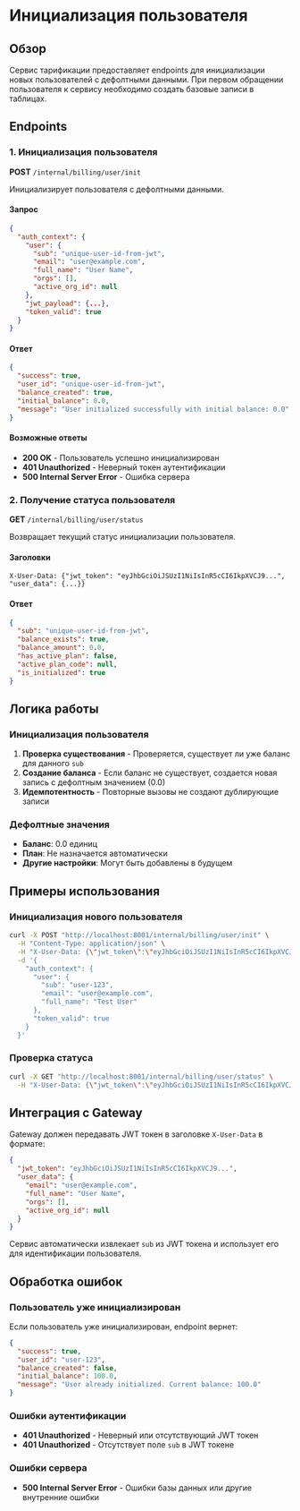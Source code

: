 # Инициализация пользователя

## Обзор

Сервис тарификации предоставляет endpoints для инициализации новых пользователей с дефолтными данными. При первом обращении пользователя к сервису необходимо создать базовые записи в таблицах.

## Endpoints

### 1. Инициализация пользователя

**POST** `/internal/billing/user/init`

Инициализирует пользователя с дефолтными данными.

#### Запрос

```json
{
  "auth_context": {
    "user": {
      "sub": "unique-user-id-from-jwt",
      "email": "user@example.com",
      "full_name": "User Name",
      "orgs": [],
      "active_org_id": null
    },
    "jwt_payload": {...},
    "token_valid": true
  }
}
```

#### Ответ

```json
{
  "success": true,
  "user_id": "unique-user-id-from-jwt",
  "balance_created": true,
  "initial_balance": 0.0,
  "message": "User initialized successfully with initial balance: 0.0"
}
```

#### Возможные ответы

- **200 OK** - Пользователь успешно инициализирован
- **401 Unauthorized** - Неверный токен аутентификации
- **500 Internal Server Error** - Ошибка сервера

### 2. Получение статуса пользователя

**GET** `/internal/billing/user/status`

Возвращает текущий статус инициализации пользователя.

#### Заголовки

```
X-User-Data: {"jwt_token": "eyJhbGciOiJSUzI1NiIsInR5cCI6IkpXVCJ9...", "user_data": {...}}
```

#### Ответ

```json
{
  "sub": "unique-user-id-from-jwt",
  "balance_exists": true,
  "balance_amount": 0.0,
  "has_active_plan": false,
  "active_plan_code": null,
  "is_initialized": true
}
```

## Логика работы

### Инициализация пользователя

1. **Проверка существования** - Проверяется, существует ли уже баланс для данного `sub`
2. **Создание баланса** - Если баланс не существует, создается новая запись с дефолтным значением (0.0)
3. **Идемпотентность** - Повторные вызовы не создают дублирующие записи

### Дефолтные значения

- **Баланс**: 0.0 единиц
- **План**: Не назначается автоматически
- **Другие настройки**: Могут быть добавлены в будущем

## Примеры использования

### Инициализация нового пользователя

```bash
curl -X POST "http://localhost:8001/internal/billing/user/init" \
  -H "Content-Type: application/json" \
  -H "X-User-Data: {\"jwt_token\":\"eyJhbGciOiJSUzI1NiIsInR5cCI6IkpXVCJ9...\",\"user_data\":{}}" \
  -d '{
    "auth_context": {
      "user": {
        "sub": "user-123",
        "email": "user@example.com",
        "full_name": "Test User"
      },
      "token_valid": true
    }
  }'
```

### Проверка статуса

```bash
curl -X GET "http://localhost:8001/internal/billing/user/status" \
  -H "X-User-Data: {\"jwt_token\":\"eyJhbGciOiJSUzI1NiIsInR5cCI6IkpXVCJ9...\",\"user_data\":{}}"
```

## Интеграция с Gateway

Gateway должен передавать JWT токен в заголовке `X-User-Data` в формате:

```json
{
  "jwt_token": "eyJhbGciOiJSUzI1NiIsInR5cCI6IkpXVCJ9...",
  "user_data": {
    "email": "user@example.com",
    "full_name": "User Name",
    "orgs": [],
    "active_org_id": null
  }
}
```

Сервис автоматически извлекает `sub` из JWT токена и использует его для идентификации пользователя.

## Обработка ошибок

### Пользователь уже инициализирован

Если пользователь уже инициализирован, endpoint вернет:

```json
{
  "success": true,
  "user_id": "user-123",
  "balance_created": false,
  "initial_balance": 100.0,
  "message": "User already initialized. Current balance: 100.0"
}
```

### Ошибки аутентификации

- **401 Unauthorized** - Неверный или отсутствующий JWT токен
- **401 Unauthorized** - Отсутствует поле `sub` в JWT токене

### Ошибки сервера

- **500 Internal Server Error** - Ошибки базы данных или другие внутренние ошибки



